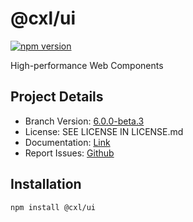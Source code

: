 # @cxl/ui 
	
[![npm version](https://badge.fury.io/js/%40cxl%2Fui.svg)](https://badge.fury.io/js/%40cxl%2Fui)

High-performance Web Components

## Project Details

-   Branch Version: [6.0.0-beta.3](https://npmjs.com/package/@cxl/ui/v/6.0.0-beta.3)
-   License: SEE LICENSE IN LICENSE.md
-   Documentation: [Link](https://cxlio.github.io/open/ui)
-   Report Issues: [Github](https://github.com/cxlio/open/issues)

## Installation

	npm install @cxl/ui

